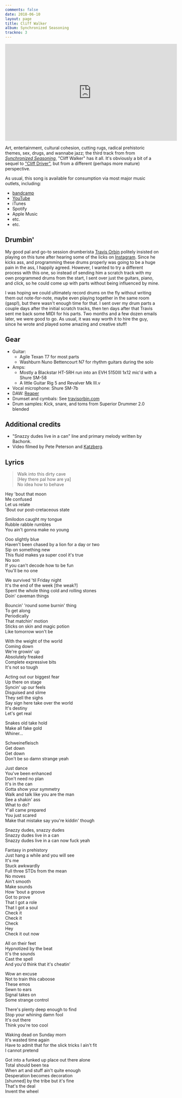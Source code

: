 ```yaml
---
comments: false
date: 2018-06-10
layout: page
title: Cliff Walker
album: Synchronized Seasoning
trackno: 3
---
```


<iframe width="560" height="315" src="https://www.youtube.com/embed/6libkwvjRlQ"
frameborder="0" allowfullscreen></iframe>

Art, entertainment, cultural cohesion, cutting rugs,
radical prehistoric themes, sex, drugs, and wannabe jazz;
the third track from
from [_Synchronized Seasoning_](/music/synchronized-seasoning),
"Cliff Walker" has it all.
It's obviously a bit of a sequel to
["Cliff Driver"](/music/songs-these-are-songs/cliff-driver),
but from a different (perhaps more mature) perspective.

As usual, this song is available for consumption via most major music outlets,
including:

* [bandcamp](https://petepeterson.bandcamp.com/album/synchronized-seasoning)
* [YouTube](https://youtu.be/6libkwvjRlQ)
* iTunes
* Spotify
* Apple Music
* etc.
* etc.


## Drumbin'

My good pal and go-to session drumberista
[Travis Orbin](http://travisorbin.com)
politely insisted on playing on this tune after hearing some of the licks on
[Instagram](https://instagram.com/petep.me).
Since he kicks ass,
and programming these drums properly was going to be a huge pain in the ass,
I happily agreed.
However, I wanted to try a different process with this one,
so instead of sending him
a scratch track with my own programmed drums from the start,
I sent over just the guitars, piano, and click,
so he could come up with parts without being influenced by mine.

I was hoping we could ultimately record drums on the fly without writing them out note-for-note,
maybe even playing together in the same room (gasp!),
but there wasn't enough time for that.
I sent over my drum parts a couple days after the initial scratch tracks,
then ten days after that Travis sent me back some MIDI for his parts.
Two months and a few dozen emails later, we were good to go.
As usual, it was way worth it to hire the guy,
since he wrote and played some amazing and creative stuff!


## Gear

* Guitar:
  * Agile Texan T7 for most parts
  * Washburn Nuno Bettencourt N7 for rhythm guitars during the solo
* Amps:
  * Mostly a Blackstar HT-5RH run into an EVH 5150III 1x12 mic'd with a
    Shure SM-58
  * A little Guitar Rig 5 and Revalver Mk III.v
* Vocal microphone: Shure SM-7b
* DAW: [Reaper](https://www.reaper.fm/)
* Drumset and cymbals: See [travisorbin.com](http://travisorbin.com/equipment.htm)
* Drum samples: Kick, snare, and toms from Superior Drummer 2.0 blended


## Additional credits

* "Snazzy dudes live in a can" line and primary melody written by Bachonk.
* Video filmed by Pete Peterson and [Katzberg](https://soundcloud.com/katzberg).


## Lyrics

>Walk into this dirty cave<br>
[Hey there pal how are ya]<br>
No idea how to behave
>
Hey 'bout that moon<br>
Me confused<br>
Let us relate<br>
'Bout our post-cretaceous state
>
Smilodon caught my tongue<br>
Rubble rabble rumbles<br>
You ain't gonna make no young
>
Ooo slightly blue<br>
Haven't been chased by a lion for a day or two<br>
Sip on something new<br>
This fluid makes ya super cool it's true<br>
No son<br>
If you can't decode how to be fun<br>
You'll be no one
>
We survived 'til Friday night<br>
It's the end of the week [the weak?]<br>
Spent the whole thing cold and rolling stones<br>
Doin' caveman things
>
Bouncin' 'round some burnin' thing<br>
To get along<br>
Periodically<br>
That matchin' motion<br>
Sticks on skin and magic potion<br>
Like tomorrow won't be
>
With the weight of the world<br>
Coming down<br>
We're growin' up<br>
Absolutely freaked<br>
Complete expressive bits<br>
It's not so tough
>
Acting out our biggest fear<br>
Up there on stage<br>
Syncin' up our feels<br>
Disguised and slime<br>
They sell the sighs<br>
Say sign here take over the world<br>
It's destiny<br>
Let's get real
>
Snakes old take hold<br>
Make all fake gold<br>
Whiner...
>
Schweinefleisch<br>
Get down<br>
Get down<br>
Don't be so damn strange yeah
>
Just dance<br>
You've been enhanced<br>
Don't need no plan<br>
It's in the can<br>
Gotta show your symmetry<br>
Walk and talk like you are the man<br>
See a shakin' ass<br>
What to do?<br>
Y'all came prepared<br>
You just scared<br>
Make that mistake say you're kiddin' though
>
Snazzy dudes, snazzy dudes<br>
Snazzy dudes live in a can<br>
Snazzy dudes live in a can now fuck yeah
>
Fantasy in prehistory<br>
Just hang a while and you will see<br>
It's me<br>
Stuck awkwardly<br>
Full three STDs from the mean<br>
No moves<br>
Ain't smooth<br>
Make sounds<br>
How 'bout a groove<br>
Got to prove<br>
That I got a role<br>
That I got a soul<br>
Check it<br>
Check it<br>
Check<br>
Hey<br>
Check it out now
>
All on their feet<br>
Hypnotized by the beat<br>
It's the sounds<br>
Cast the spell<br>
And you'd think that it's cheatin'
>
Wow an excuse<br>
Not to train this caboose<br>
These emos<br>
Sewn to ears<br>
Signal takes on<br>
Some strange control
>
There's plenty deep enough to find<br>
Stop your whining damn fool<br>
It's out there<br>
Think you're too cool
>
Waking dead on Sunday morn<br>
It's wasted time again<br>
Have to admit that for the slick tricks I ain't fit<br>
I cannot pretend
>
Got into a funked up place out there alone<br>
Total should been tea<br>
When art and stuff ain't quite enough<br>
Desperation becomes decoration<br>
[shunned] by the tribe but it's fine<br>
That's the deal<br>
Invent the wheel
